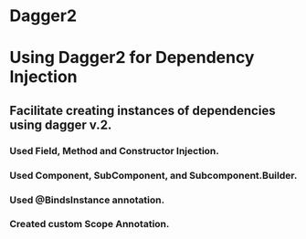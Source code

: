 # Dagger2

# Using Dagger2 for Dependency Injection
## Facilitate creating instances of dependencies using dagger v.2.
### Used Field, Method and Constructor Injection.
### Used Component, SubComponent, and Subcomponent.Builder.
### Used @BindsInstance annotation.
### Created custom Scope Annotation.
